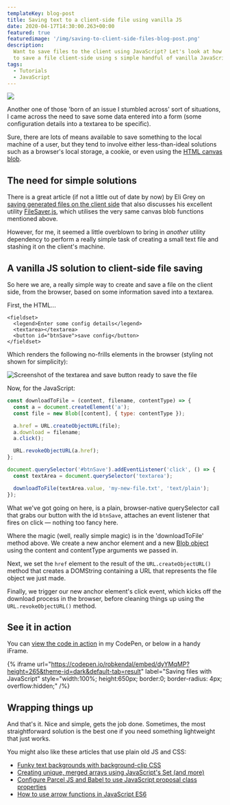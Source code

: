 ```yaml
---
templateKey: blog-post
title: Saving text to a client-side file using vanilla JS
date: 2020-04-17T14:30:00.263+00:00
featured: true
featuredimage: '/img/saving-to-client-side-files-blog-post.png'
description:
  Want to save files to the client using JavaScript? Let's look at how
  to save a file client-side using s simple handful of vanilla JavaScript
tags:
  - Tutorials
  - JavaScript
---
```


![](/img/saving-to-client-side-files-blog-post.png)

Another one of those 'born of an issue I stumbled across' sort of situations, I came across the need to save some data entered into a form (some configuration details into a textarea to be specific).

Sure, there are lots of means available to save something to the local machine of a user, but they tend to involve either less-than-ideal solutions such as a browser's local storage, a cookie, or even using the [HTML canvas blob](https://html.spec.whatwg.org/multipage/canvas.html).

## The need for simple solutions

There is a great article (if not a little out of date by now) by Eli Grey on [saving generated files on the client side](https://eligrey.com/blog/saving-generated-files-on-the-client-side/) that also discusses his excellent utility [FileSaver.js](https://github.com/eligrey/FileSaver.js), which utilises the very same canvas blob functions mentioned above.

However, for me, it seemed a little overblown to bring in _another_ utility dependency to perform a really simple task of creating a small text file and stashing it on the client's machine.

## A vanilla JS solution to client-side file saving

So here we are, a really simple way to create and save a file on the client side, from the browser, based on some information saved into a textarea.

First, the HTML...

```markup
<fieldset>
  <legend>Enter some config details</legend>
  <textarea></textarea>
  <button id="btnSave">save config</button>
</fieldset>
```

Which renders the following no-frills elements in the browser (styling not shown for simplicity):

![Screenshot of the textarea and save button ready to save the file](/img/config-file-save.jpg)

Now, for the JavaScript:

```javascript
const downloadToFile = (content, filename, contentType) => {
  const a = document.createElement('a');
  const file = new Blob([content], { type: contentType });

  a.href = URL.createObjectURL(file);
  a.download = filename;
  a.click();

  URL.revokeObjectURL(a.href);
};

document.querySelector('#btnSave').addEventListener('click', () => {
  const textArea = document.querySelector('textarea');

  downloadToFile(textArea.value, 'my-new-file.txt', 'text/plain');
});
```

What we've got going on here, is a plain, browser-native querySelector call that grabs our button with the id `btnSave`, attaches an event listener that fires on click — nothing too fancy here.

Where the magic (well, really simple magic) is in the 'downloadToFile' method above. We create a new anchor element and a new [Blob object](https://developer.mozilla.org/en-US/docs/Web/API/Blob) using the content and contentType arguments we passed in.

Next, we set the `href` element to the result of the `URL.createObjectURL()` method that creates a DOMString containing a URL that represents the file object we just made.

Finally, we trigger our new anchor element's click event, which kicks off the download process in the browser, before cleaning things up using the `URL.revokeObjectURL()` method.

## See it in action

You can [view the code in action](https://codepen.io/robkendal/pen/dyYMqMP) in my CodePen, or below in a handy iFrame.

{% iframe
  url="https://codepen.io/robkendal/embed/dyYMqMP?height=265&theme-id=dark&default-tab=result"
  label="Saving files with JavaScript"
  style="width:100%; height:650px; border:0; border-radius: 4px; overflow:hidden;"
/%}

## Wrapping things up

And that's it. Nice and simple, gets the job done. Sometimes, the most straightforward solution is the best one if you need something lightweight that just works.

You might also like these articles that use plain old JS and CSS:

- [Funky text backgrounds with background-clip CSS](https://robkendal.co.uk/blog/2020-04-02-funky-text-backgrounds-with-background-clip-css/)
- [Creating unique, merged arrays using JavaScript's Set (and more)](https://robkendal.co.uk/blog/2020-02-04-creating-unique-merged-arrays-using-javascripts-set-and-more/)
- [Configure Parcel JS and Babel to use JavaScript proposal class properties](https://robkendal.co.uk/blog/2019-05-13-configure-parcel-js-and-babel-to-use-javascript-proposal-class-properties/)
- [How to use arrow functions in JavaScript ES6](https://robkendal.co.uk/blog/how-to-use-arrow-functions-in-javascript-es6/)
